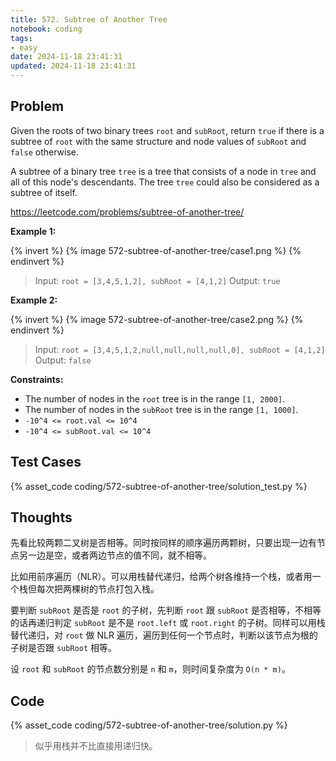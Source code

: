 ```yaml
---
title: 572. Subtree of Another Tree
notebook: coding
tags:
- easy
date: 2024-11-18 23:41:31
updated: 2024-11-18 23:41:31
---
```

## Problem

Given the roots of two binary trees `root` and `subRoot`, return `true` if there is a subtree of `root` with the same structure and node values of `subRoot` and `false` otherwise.

A subtree of a binary tree `tree` is a tree that consists of a node in `tree` and all of this node's descendants. The tree `tree` could also be considered as a subtree of itself.

<https://leetcode.com/problems/subtree-of-another-tree/>

**Example 1:**

{% invert %}
{% image 572-subtree-of-another-tree/case1.png %}
{% endinvert %}

> Input: `root = [3,4,5,1,2], subRoot = [4,1,2]`
> Output: `true`

**Example 2:**

{% invert %}
{% image 572-subtree-of-another-tree/case2.png %}
{% endinvert %}

> Input: `root = [3,4,5,1,2,null,null,null,null,0], subRoot = [4,1,2]`
> Output: `false`

**Constraints:**

- The number of nodes in the `root` tree is in the range `[1, 2000]`.
- The number of nodes in the `subRoot` tree is in the range `[1, 1000]`.
- `-10^4 <= root.val <= 10^4`
- `-10^4 <= subRoot.val <= 10^4`

## Test Cases

{% asset_code coding/572-subtree-of-another-tree/solution_test.py %}

## Thoughts

先看比较两颗二叉树是否相等。同时按同样的顺序遍历两颗树，只要出现一边有节点另一边是空，或者两边节点的值不同，就不相等。

比如用前序遍历（NLR）。可以用栈替代递归，给两个树各维持一个栈，或者用一个栈但每次把两棵树的节点打包入栈。

要判断 `subRoot` 是否是 `root` 的子树，先判断 `root` 跟 `subRoot` 是否相等，不相等的话再递归判定 `subRoot` 是不是 `root.left` 或 `root.right` 的子树。同样可以用栈替代递归，对 `root` 做 NLR 遍历，遍历到任何一个节点时，判断以该节点为根的子树是否跟 `subRoot` 相等。

设 `root` 和 `subRoot` 的节点数分别是 `n` 和 `m`，则时间复杂度为 `O(n * m)`。

## Code

{% asset_code coding/572-subtree-of-another-tree/solution.py %}

> 似乎用栈并不比直接用递归快。
